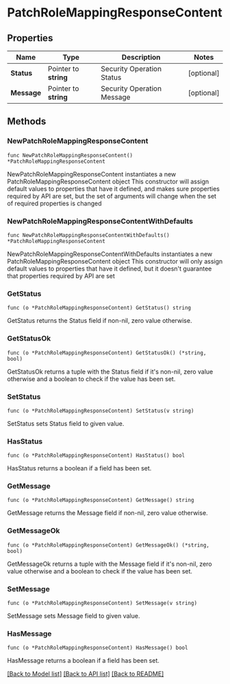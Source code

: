 # PatchRoleMappingResponseContent

## Properties

Name | Type | Description | Notes
------------ | ------------- | ------------- | -------------
**Status** | Pointer to **string** | Security Operation Status | [optional] 
**Message** | Pointer to **string** | Security Operation Message | [optional] 

## Methods

### NewPatchRoleMappingResponseContent

`func NewPatchRoleMappingResponseContent() *PatchRoleMappingResponseContent`

NewPatchRoleMappingResponseContent instantiates a new PatchRoleMappingResponseContent object
This constructor will assign default values to properties that have it defined,
and makes sure properties required by API are set, but the set of arguments
will change when the set of required properties is changed

### NewPatchRoleMappingResponseContentWithDefaults

`func NewPatchRoleMappingResponseContentWithDefaults() *PatchRoleMappingResponseContent`

NewPatchRoleMappingResponseContentWithDefaults instantiates a new PatchRoleMappingResponseContent object
This constructor will only assign default values to properties that have it defined,
but it doesn't guarantee that properties required by API are set

### GetStatus

`func (o *PatchRoleMappingResponseContent) GetStatus() string`

GetStatus returns the Status field if non-nil, zero value otherwise.

### GetStatusOk

`func (o *PatchRoleMappingResponseContent) GetStatusOk() (*string, bool)`

GetStatusOk returns a tuple with the Status field if it's non-nil, zero value otherwise
and a boolean to check if the value has been set.

### SetStatus

`func (o *PatchRoleMappingResponseContent) SetStatus(v string)`

SetStatus sets Status field to given value.

### HasStatus

`func (o *PatchRoleMappingResponseContent) HasStatus() bool`

HasStatus returns a boolean if a field has been set.

### GetMessage

`func (o *PatchRoleMappingResponseContent) GetMessage() string`

GetMessage returns the Message field if non-nil, zero value otherwise.

### GetMessageOk

`func (o *PatchRoleMappingResponseContent) GetMessageOk() (*string, bool)`

GetMessageOk returns a tuple with the Message field if it's non-nil, zero value otherwise
and a boolean to check if the value has been set.

### SetMessage

`func (o *PatchRoleMappingResponseContent) SetMessage(v string)`

SetMessage sets Message field to given value.

### HasMessage

`func (o *PatchRoleMappingResponseContent) HasMessage() bool`

HasMessage returns a boolean if a field has been set.


[[Back to Model list]](../README.md#documentation-for-models) [[Back to API list]](../README.md#documentation-for-api-endpoints) [[Back to README]](../README.md)


